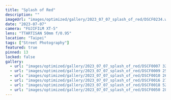 ```yaml
---
title: "Splash of Red"
description: ""
imageUrl: "images/optimized/gallery/2023_07_07_splash_of_red/DSCF0234.webp"
date: "2023-07-07"
camera: "FUJIFILM XT-5"
lens: "TTARTISAN 50mm f/0.95"
location: "Taipei"
tags: ["Street Photography"]
featured: true
pinned: 13
locked: false
gallery:
  - url: "images/optimized/gallery/2023_07_07_splash_of_red/DSCF0007 32 Edited.webp"
  - url: "images/optimized/gallery/2023_07_07_splash_of_red/DSCF0009 25 Edited.webp"
  - url: "images/optimized/gallery/2023_07_07_splash_of_red/DSCF0010 26 Edited.webp"
  - url: "images/optimized/gallery/2023_07_07_splash_of_red/DSCF0016 27 Edited.webp"
  - url: "images/optimized/gallery/2023_07_07_splash_of_red/DSCF0018 52 Edited.webp"
  - url: "images/optimized/gallery/2023_07_07_splash_of_red/DSCF0050 28 Edited.webp"
---
```

